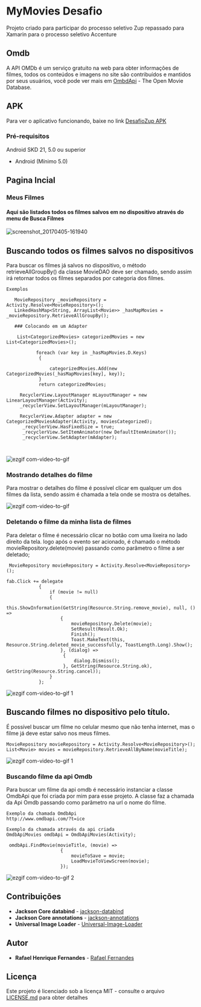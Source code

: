 

# MyMovies Desafio
Projeto criado para participar do processo seletivo Zup repassado para Xamarin para o processo seletivo Accenture 
## Omdb
A API OMDb é um serviço gratuito na web para obter informações de filmes, todos os conteúdos e imagens no site são contribuídos e mantidos por seus usuários, você pode ver mais em
[OmbdApi](http://www.omdbapi.com/) - The Open Movie Database.

## APK
Para ver o aplicativo funcionando, baixe no link
[DesafioZup APK](https://drive.google.com/open?id=0BwLShtZOjYrbMlNyaHNBUlhDREk)

### Pré-requisitos


Android SKD 21, 5.0 ou superior

 * Android (Mínimo 5.0)

## Pagina Incial
### Meus Filmes
#### Aqui são listados todos os filmes salvos em no dispositivo através do menu de Busca Filmes
![screenshot_20170405-161940](https://cloud.githubusercontent.com/assets/8068428/24724363/38baffb6-1a21-11e7-8e4a-32432d6d45ce.png)


## Buscando todos os filmes salvos no dispositivos
Para buscar os filmes já salvos no dispositivo, o método retrieveAllGroupBy() da classe MovieDAO deve ser chamado, sendo assim irá retornar todos os filmes separados por categoria dos filmes.

```
Exemplos
  
   MovieRepository _movieRepository = Activity.Resolve<MovieRepository>();
   LinkedHashMap<String, ArrayList<Movie>> _hasMapMovies = _movieRepository.RetrieveAllGroupBy();
   
   ### Colocando em um Adapter
   
    List<CategorizedMovies> categorizedMovies = new List<CategorizedMovies>();
           
           foreach (var key in _hasMapMovies.D.Keys)
            {

                categorizedMovies.Add(new CategorizedMovies(_hasMapMovies[key], key));
            }
            return categorizedMovies;
        
     RecyclerView.LayoutManager mLayoutManager = new LinearLayoutManager(Activity);
     _recyclerView.SetLayoutManager(mLayoutManager);

     RecyclerView.Adapter adapter = new CategorizedMoviesAdapter(Activity, moviesCategorized);
      _recyclerView.HasFixedSize = true;
      _recyclerView.SetItemAnimator(new DefaultItemAnimator());
      _recyclerView.SetAdapter(mAdapter);
   
  
```
![ezgif com-video-to-gif](https://cloud.githubusercontent.com/assets/8068428/24764064/9636ad9a-1ac9-11e7-946f-4facd16e6abc.gif)


### Mostrando detalhes do filme

Para mostrar o detalhes do filme é possível clicar em qualquer um dos filmes da lista, sendo assim é chamada a tela onde se mostra os detalhes.

![ezgif com-video-to-gif](https://cloud.githubusercontent.com/assets/8068428/24725001/a8b74124-1a23-11e7-830f-f8cf80e61935.gif)


### Deletando o filme da minha lista de filmes


Para deletar o filme é necessário clicar no botão com uma lixeira no lado direito da tela.
logo após o evento ser acionado, é chamado o método  movieRepository.delete(movie) passando como parâmetro o filme a ser deletado;


```
 MovieRepository movieRepository = Activity.Resolve<MovieRepository>();

fab.Click += delegate
            {
                if (movie != null)
                {
                    this.ShowInformation(GetString(Resource.String.remove_movie), null, () =>
                    {
                        movieRepository.Delete(movie);
                        SetResult(Result.Ok);
                        Finish();
                        Toast.MakeText(this, Resource.String.deleted_movie_successfully, ToastLength.Long).Show();
                    }, (dialog) =>
                     {
                         dialog.Dismiss();
                     }, GetString(Resource.String.ok), GetString(Resource.String.cancel));
                }
            };
```

![ezgif com-video-to-gif 1](https://cloud.githubusercontent.com/assets/8068428/24725376/161b1316-1a25-11e7-9221-e3e9b5079785.gif)


## Buscando filmes no dispositivo pelo título.

É possível buscar um filme no celular mesmo que não tenha internet, mas o filme já deve estar salvo nos meus filmes.

```
MovieRepository movieRepository = Activity.Resolve<MovieRepository>();
List<Movie> movies = movieRepository.RetrieveAllByName(movieTitle);

```

![ezgif com-video-to-gif 1](https://cloud.githubusercontent.com/assets/8068428/24764200/f46a0704-1ac9-11e7-8430-7ceb58e1d35b.gif)

### Buscando filme da api Omdb

Para buscar um filme da api omdb é necessário instanciar a classe OmdbApi que foi criada por mim para esse projeto.
A classe faz a chamada da Api Omdb passando como parâmetro na url o nome do filme.

```
Exemplo da chamada OmdbApi
http://www.omdbapi.com/?t=ice

```
```
Exemplo da chamada através da api criada
OmdbApiMovies omdbApi = OmdbApiMovies(Activity);

 omdbApi.FindMovie(movieTitle, (movie) =>
                    {
                        movieToSave = movie;
                        LoadMovieToViewScreen(movie);
                    });
```
![ezgif com-video-to-gif 2](https://cloud.githubusercontent.com/assets/8068428/24764385/91cb94a4-1aca-11e7-9519-4b6d9580854d.gif)
## Contribuições

* **Jackson Core databind** - [jackson-databind](https://mvnrepository.com/artifact/com.fasterxml.jackson.core/jackson-databind/2.0.1)
* **Jackson Core annotations** - [jackson-annotations](https://mvnrepository.com/artifact/com.fasterxml.jackson.core/jackson-annotations/2.2.1)
* **Universal Image Loader** -  [Universal-Image-Loader](https://github.com/nostra13/Android-Universal-Image-Loader)

## Autor

* **Rafael Henrique Fernandes** - [Rafael Fernandes](https://github.com/faelmg18)

## Licença

Este projeto é licenciado sob a licença MIT - consulte o arquivo [LICENSE.md](LICENSE.md) para obter detalhes


